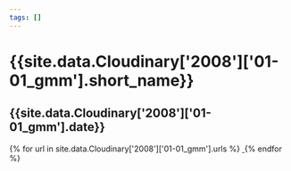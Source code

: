 ```yaml
---
tags: []
---
```

<div itemscope itemtype="http://schema.org/Photograph">
  <h1>{{site.data.Cloudinary['2008']['01-01_gmm'].short_name}}</h1>
  <h2 class="event-date">{{site.data.Cloudinary['2008']['01-01_gmm'].date}}</h2>
  {% for url in site.data.Cloudinary['2008']['01-01_gmm'].urls %}
    <a itemprop="image" class="swipebox" title="" href="{{ site.cloudinary.baseurl }}/{{ url }}">
      <img alt="" itemprop="thumbnailUrl" src="{{ site.cloudinary.baseurl }}/h_150/{{ url }}" />
      <meta itemprop="isFamilyFriendly" content="true" />
    </a>
  {% endfor %}
</div>
